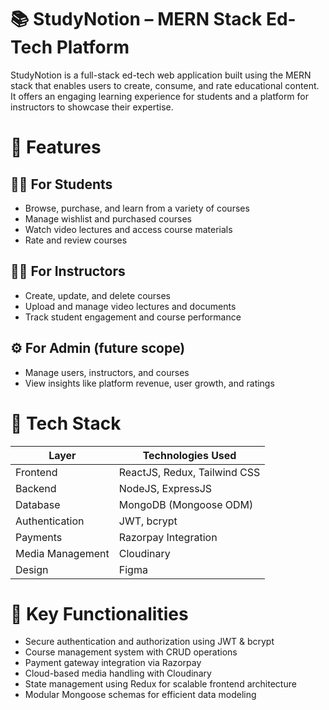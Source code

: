 # **📚 StudyNotion – MERN Stack Ed-Tech Platform**

StudyNotion is a full-stack ed-tech web application built using the MERN stack that enables users to create, consume, and rate educational content. It offers an engaging learning experience for students and a platform for instructors to showcase their expertise.

# **🚀 Features**

## **👨‍🎓 For Students**

- Browse, purchase, and learn from a variety of courses  
- Manage wishlist and purchased courses  
- Watch video lectures and access course materials  
- Rate and review courses  


## **👨‍🏫 For Instructors**

- Create, update, and delete courses  
- Upload and manage video lectures and documents  
- Track student engagement and course performance  


## **⚙️ For Admin (future scope)**

- Manage users, instructors, and courses  
- View insights like platform revenue, user growth, and ratings  


# **🧠 Tech Stack**

| Layer          | Technologies Used            |
| -------------- | --------------------------- |
| Frontend       | ReactJS, Redux, Tailwind CSS |
| Backend        | NodeJS, ExpressJS            |
| Database       | MongoDB (Mongoose ODM)       |
| Authentication | JWT, bcrypt                  |
| Payments       | Razorpay Integration         |
| Media Management | Cloudinary                 |
| Design         | Figma                        |


# **🧩 Key Functionalities**

- Secure authentication and authorization using JWT & bcrypt  
- Course management system with CRUD operations  
- Payment gateway integration via Razorpay  
- Cloud-based media handling with Cloudinary  
- State management using Redux for scalable frontend architecture  
- Modular Mongoose schemas for efficient data modeling
